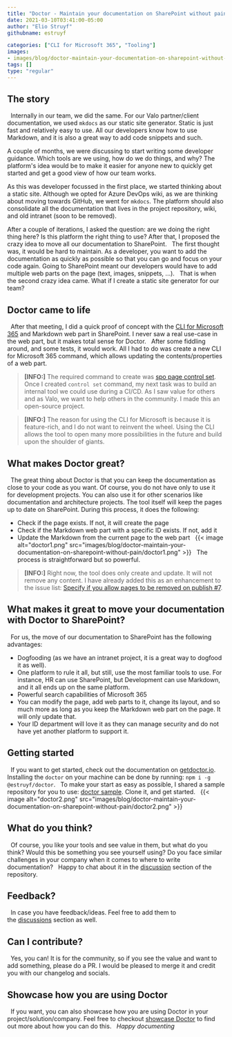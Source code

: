 ```yaml
---
title: "Doctor - Maintain your documentation on SharePoint without pain"
date: 2021-03-10T03:41:00-05:00
author: "Elio Struyf"
githubname: estruyf

categories: ["CLI for Microsoft 365", "Tooling"]
images:
- images/blog/doctor-maintain-your-documentation-on-sharepoint-without-pain/doctor1.png
tags: []
type: "regular"
---
```



## The story 
 
Internally in our team, we did the same. For our Valo partner/client
documentation, we used `mkdocs` as our static site generator. Static is
just fast and relatively easy to use. All our developers know how to use
Markdown, and it is also a great way to add code snippets and such.
 

A couple of months, we were discussing to start writing some developer
guidance. Which tools are we using, how do we do things, and why? The
platform's idea would be to make it easier for anyone new to quickly get
started and get a good view of how our team works.
 

As this was developer focussed in the first place, we started thinking
about a static site. Although we opted for Azure DevOps wiki, as we are
thinking about moving towards GitHub, we went for `mkdocs`. The platform
should also consolidate all the documentation that lives in the project
repository, wiki, and old intranet (soon to be removed).
 

After a couple of iterations, I asked the question: are we doing the
right thing here? Is this platform the right thing to use? After that, I
proposed the crazy idea to move all our documentation to SharePoint.
 
The first thought was, it would be hard to maintain. As a developer, you
want to add the documentation as quickly as possible so that you can go
and focus on your code again. Going to SharePoint meant our developers
would have to add multiple web parts on the page (text, images,
snippets, ...).
 
That is when the second crazy idea came. What if I create a static site
generator for our team?

## Doctor came to life 
 
After that meeting, I did a quick proof of concept with the [CLI for
Microsoft 365](https://pnp.github.io/cli-microsoft365/) and Markdown web
part in SharePoint. I never saw a real use-case in the web part, but it
makes total sense for Doctor.
 
After some fiddling around, and some tests, it would work. All I had to
do was create a new CLI for Microsoft 365 command, which allows updating
the contents/properties of a web part.
 
> **[INFO:]** The required
> command to create was [spo page control
> set](https://pnp.github.io/cli-microsoft365/cmd/spo/page/page-control-set/).
Once I created `control set` command, my next task was to build an
internal tool we could use during a CI/CD. As I saw value for others and
as Valo, we want to help others in the community. I made this an
open-source project.
 


> **[INFO:]** The reason for
> using the CLI for Microsoft is because it is feature-rich, and I do
> not want to reinvent the wheel. Using the CLI allows the tool to open
> many more possibilities in the future and build upon the shoulder of
> giants.

## What makes Doctor great? 
 
The great thing about Doctor is that you can keep the documentation as
close to your code as you want. Of course, you do not have only to use
it for development projects. You can also use it for other scenarios
like documentation and architecture projects.
The tool itself will keep the pages up to date on SharePoint. During
this process, it does the following:
 
-   Check if the page exists. If not, it will create the page
-   Check if the Markdown web part with a specific ID exists. If not,
    add it
-   Update the Markdown from the current page to the web part
 
{{< image alt="doctor1.png" src="images/blog/doctor-maintain-your-documentation-on-sharepoint-without-pain/doctor1.png" >}}
 
The process is straightforward but so powerful.
 
> **[INFO:]** Right now, the
> tool does only create and update. It will not remove any content. I
> have already added this as an enhancement to the issue list: [Specify
> if you allow pages to be removed on publish
> #7](https://github.com/estruyf/doctor/issues/7).


## What makes it great to move your documentation with Doctor to SharePoint? 
 
For us, the move of our documentation to SharePoint has the following
advantages:
 
-   Dogfooding (as we have an intranet project, it is a great way to
    dogfood it as well).
-   One platform to rule it all, but still, use the most familiar tools
    to use. For instance, HR can use SharePoint, but Development can use
    Markdown, and it all ends up on the same platform.
-   Powerful search capabilities of Microsoft 365
-   You can modify the page, add web parts to it, change its layout, and
    so much more as long as you keep the Markdown web part on the page.
    It will only update that.
-   Your ID department will love it as they can manage security and do
    not have yet another platform to support it.

## Getting started 
 
If you want to get started, check out the documentation on
[getdoctor.io](https://getdoctor.io "Doctor documenation").
 
Installing the `doctor` on your machine can be done by
running: `npm i -g @estruyf/doctor`.
 
To make your start as easy as possible, I shared a sample repository for
you to use: [doctor sample](https://github.com/estruyf/doctor-sample).
Clone it, and get started.
 
{{< image alt="doctor2.png" src="images/blog/doctor-maintain-your-documentation-on-sharepoint-without-pain/doctor2.png" >}}
 
## What do you think? 
 
Of course, you like your tools and see value in them, but what do you
think? Would this be something you see yourself using? Do you face
similar challenges in your company when it comes to where to write
documentation?
 
Happy to chat about it in
the [discussion](https://github.com/estruyf/doctor/discussions) section
of the repository.

## Feedback? 
 
In case you have feedback/ideas. Feel free to add them to
the [discussions](https://github.com/estruyf/doctor/discussions) section
as well.

## Can I contribute? 
 
Yes, you can! It is for the community, so if you see the value and want
to add something, please do a PR. I would be pleased to merge it and
credit you with our changelog and socials.
 
## Showcase how you are using Doctor 
 
If you want, you can also showcase how you are using Doctor in your
project/solution/company. Feel free to checkout [showcase
Doctor](https://getdoctor.io/showcase) to find out more about how you
can do this.
 
*Happy documenting*
 